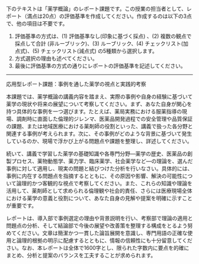 下のテキストは「薬学概論」のレポート課題です。この授業の担当者として、レポート（満点は20点）の評価基準を作成してください。作成するのは以下の3点で、他の項目は不要です。

1. 評価基準の方式は、(1) 評価基準なし(印象に基づく採点) 、(2) 複数の観点で採点して合計  (非ルーブリック)、(3) ルーブリック、(4) チェックリスト(加点式)、(5) チェックリスト(減点式) の5種類から選択します。
2. 方式選択の理由も述べてください。
3. 最後に評価基準の方式の通りにレポートの評価基準を記述してください。

---------------------------------------
応用型レポート課題：事例を通した薬学の視点と実践的考察

本課題では、薬学概論の講義内容を踏まえ、実際の事例や自身の経験に基づいて薬学の現状や将来の展望について考察してください。まず、あなた自身が関心を持つ具体的な事例を一つ選びます。たとえば、薬局実務における服薬指導の現場、調剤時に直面した倫理的ジレンマ、医薬品開発過程での安全管理や品質保証の課題、または地域医療における薬剤師の役割といった、講義で扱った各分野と関連する事例が考えられます。次に、その事例がどのような背景に基づいて発生しているのか、現場で浮かび上がる問題点や課題を整理し、詳述してください。

続いて、講義で学習した薬学の基礎知識や各専門分野―薬学の歴史、医薬品の創製プロセス、薬物動態学、薬力学、臨床薬学、社会薬学など―の理論を、選んだ事例に対して適用し、現実の問題と結びつけた分析を行いなさい。具体的には、事例に内在する問題点を指摘するとともに、その原因や影響、解決の可能性について論理的かつ客観的な視点で考察してください。また、これらの知識や理論を活用して、薬剤師として求められる倫理観や社会的責任、さらには医療現場全体における薬学の意義と役割について、あなた自身の見解や提案を明確に示すことが重要です。

レポートは、導入部で事例選定の理由や背景説明を行い、考察部で理論の適用と問題点の分析、そして結論部で今後の展望や改善策を整理する構成をとるよう努めてください。文章は簡潔かつ一貫した論旨展開を意識し、専門用語の正確な使用と論理的根拠の明示に配慮するとともに、情報の信頼性にも十分留意してください。なお、本レポートは全体で1600字とし、限られた字数内に要点を的確にまとめ、分析と提案のバランスを工夫することが求められます。